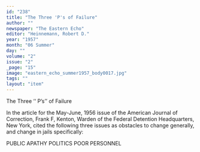```yaml
---
id: "238"
title: "The Three 'P's of Failure"
author: ""
newspaper: "The Eastern Echo"
editor: "Heinnemann, Robert D."
year: "1957"
month: "06 Summer"
day: ""
volume: "2"
issue: "2"
_page: "15"
image: "eastern_echo_summer1957_body0017.jpg"
tags: ""
layout: "item"
---
```

The Three ‘‘ P’s’’ of Failure

In the article for the May-June, 1956 issue of the American Journal of Correction,
Frank F, Kenton, Warden of the Federal Detention Headquarters, New York, cited the
following three issues as obstacles to change generally, and change in jails specifically:

PUBLIC APATHY
POLITICS
POOR PERSONNEL
